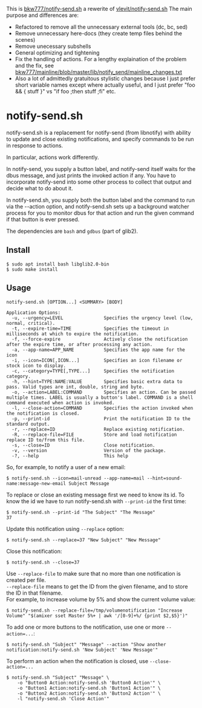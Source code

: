 This is [bkw777/notify-send.sh](https://github.com/bkw777/notify-send.sh)
a rewerite of [vlevit/notify-send.sh](https://github.com/vlevit/notify-send.sh)
The main purpose and differences are:
* Refactored to remove all the unnecessary external tools (dc, bc, sed)
* Remove unnecessary here-docs (they create temp files behind the scenes)
* Remove unecessary subshells
* General optimizing and tightening
* Fix the handling of actions. For a lengthy explaination of the problem and the fix, see [bkw777/mainline/blob/master/lib/notify_send/mainline_changes.txt](https://raw.githubusercontent.com/bkw777/mainline/master/lib/notify_send/mainline_changes.txt)
* Also a lot of admittedly gratuitous stylistic changes because I just prefer short variable names except where actually useful, and I just prefer "foo && { stuff }" vs "if foo ;then stuff ;fi"  etc.

# notify-send.sh

notify-send.sh is a replacement for notify-send (from libnotify) with ability to update and close existing notifications, and specify commands to be run in response to actions.

In particular, actions work differently.

In notify-send, you supply a button label, and notify-send itself waits for the dbus message, and just prints the invoked action if any. You have to incorporate notify-send into some other process to collect that output and decide what to do about it.

In notify-send.sh, you supply both the button label and the command to run via the --action option, and notify-send.sh sets up a background watcher process for you to monitor dbus for that action and run the given command if that button is ever pressed.

The dependencies are `bash` and `gdbus` (part of glib2).

## Install
```
$ sudo apt install bash libglib2.0-bin
$ sudo make install
```

## Usage
    notify-send.sh [OPTION...] <SUMMARY> [BODY]

    Application Options:
      -u, --urgency=LEVEL               Specifies the urgency level (low, normal, critical).
      -t, --expire-time=TIME            Specifies the timeout in milliseconds at which to expire the notification.
      -f, --force-expire                Actively close the notification after the expire time, or after processing any action.
      -a, --app-name=APP_NAME           Specifies the app name for the icon
      -i, --icon=ICON[,ICON...]         Specifies an icon filename or stock icon to display.
      -c, --category=TYPE[,TYPE...]     Specifies the notification category.
      -h, --hint=TYPE:NAME:VALUE        Specifies basic extra data to pass. Valid types are int, double, string and byte.
      -o, --action=LABEL:COMMAND        Specifies an action. Can be passed multiple times. LABEL is usually a button's label. COMMAND is a shell command executed when action is invoked.
      -l, --close-action=COMMAND        Specifies the action invoked when the notification is closed.
      -p, --print-id                    Print the notification ID to the standard output.
      -r, --replace=ID                  Replace existing notification.
      -R, --replace-file=FILE           Store and load notification replace ID to/from this file.
      -s, --close=ID                    Close notification.
      -v, --version                     Version of the package.
      -?, --help                        This help

So, for example, to notify a user of a new email:
```
$ notify-send.sh --icon=mail-unread --app-name=mail --hint=sound-name:message-new-email Subject Message
```

To replace or close an existing message first we need to know its id.
To know the id we have to run notify-send.sh with `--print-id` the first time:
```
$ notify-send.sh --print-id "The Subject" "The Message"
37
```

Update this notification using `--replace` option:
```
$ notify-send.sh --replace=37 "New Subject" "New Message"
```

Close this notification:
```
$ notify-send.sh --close=37
```

Use `--replace-file` to make sure that no more than one notification is created per file.  
`--replace-file` means to get the ID from the given filename, and to store the ID in that filename.  
For example, to increase volume by 5% and show the current volume value:
```
$ notify-send.sh --replace-file=/tmp/volumenotification "Increase Volume" "$(amixer sset Master 5%+ | awk '/[0-9]+%/ {print $2,$5}')"
```

To add one or more buttons to the notification, use one or more `--action=...`:
```
$ notify-send.sh "Subject" "Message" --action "Show another notification:notify-send.sh 'New Subject' 'New Message'"
```

To perform an action when the notification is closed, use `--close-action=...`

    $ notify-send.sh "Subject" "Message" \
        -o "Button0 Action:notify-send.sh 'Button0 Action'" \
        -o "Button1 Action:notify-send.sh 'Button1 Action'" \
        -o "Button2 Action:notify-send.sh 'Button2 Action'" \
        -l "notify-send.sh 'Close Action'"
